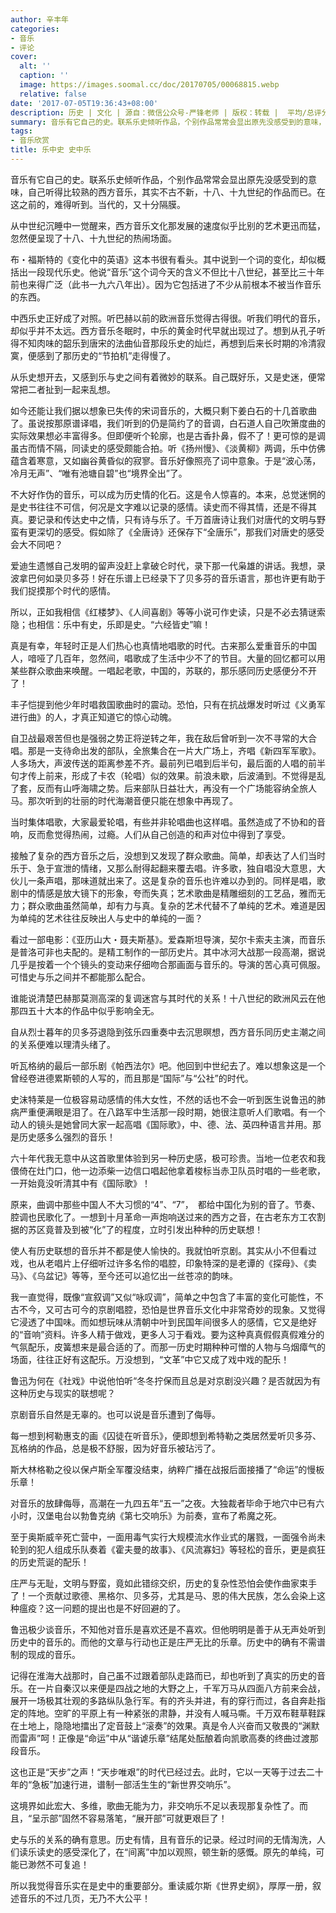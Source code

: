 ```yaml
---
author: 辛丰年
categories:
- 音乐
- 评论
cover:
  alt: ''
  caption: ''
  image: https://images.soomal.cc/doc/20170705/00068815.webp
  relative: false
date: '2017-07-05T19:36:43+08:00'
description: 历史 | 文化 | 源自：微信公众号-严锋老师 | 版权：转载 |  平均/总评分：10.00/10
summary: 音乐有它自己的史。联系乐史倾听作品，个别作品常常会显出原先没感受到的意味，自己听得比较熟的西方音乐，其实不古不新，十八、十九世纪的作品而已。在这之前的，难得听到。当代的，又十分隔膜……
tags:
- 音乐欣赏
title: 乐中史 史中乐
---
```


音乐有它自己的史。联系乐史倾听作品，个别作品常常会显出原先没感受到的意味，自己听得比较熟的西方音乐，其实不古不新，十八、十九世纪的作品而已。在这之前的，难得听到。当代的，又十分隔膜。

从中世纪沉睡中一觉醒来，西方音乐文化那发展的速度似乎比别的艺术更迅而猛，忽然便呈现了十八、十九世纪的热闹场面。

布・福斯特的《变化中的英语》这本书很有看头。其中说到一个词的变化，却似概括出一段现代乐史。他说“音乐”这个词今天的含义不但比十八世纪，甚至比三十年前也来得广泛（此书一九六八年出）。因为它包括进了不少从前根本不被当作音乐的东西。

中西乐史正好成了对照。听巴赫以前的欧洲音乐觉得古得很。听我们明代的音乐，却似乎并不太远。西方音乐冬眠时，中乐的黄金时代早就出现过了。想到从孔子听得不知肉味的韶乐到唐宋的法曲仙音那段乐史的灿烂，再想到后来长时期的冷清寂寞，便感到了那历史的“节拍机”走得慢了。

从乐史想开去，又感到乐与史之间有着微妙的联系。自己既好乐，又是史迷，便常常把二者扯到一起来乱想。

如今还能让我们据以想象已失传的宋词音乐的，大概只剩下姜白石的十几首歌曲了。虽说按那原谱译唱，我们听到的仍是简约了的音调，白石道人自己吹箫度曲的实际效果想必丰富得多。但即便听个轮廓，也是古香扑鼻，假不了！更可惊的是调虽古而情不隔，同读史的感受颇能合拍。听《扬州慢》、《淡黄柳》两调，乐中仿佛蕴含着寒意，又如幽谷黄昏似的寂寥。音乐好像照亮了词中意象。于是“波心荡，冷月无声”、“唯有池塘自碧”也“境界全出”了。





不大好作伪的音乐，可以成为历史情的化石。这是令人惊喜的。本来，总觉迷惘的是史书往往不可信，何况是文字难以记录的感情。读史而不得其情，还是不得其真。要记录和传达史中之情，只有诗与乐了。千万首唐诗让我们对唐代的文明与野蛮有更深切的感受。假如除了《全唐诗》还保存下“全唐乐”，那我们对唐史的感受会大不同吧？

爱迪生遗憾自己发明的留声没赶上拿破仑时代，录下那一代枭雄的讲话。我想，录波拿巴何如录贝多芬！好在乐谱上已经录下了贝多芬的音乐语言，那也许更有助于我们捉摸那个时代的感情。

所以，正如我相信《红楼梦》、《人间喜剧》等等小说可作史读，只是不必去猜谜索隐；也相信：乐中有史，乐即是史。“六经皆史”嘛！

真是有幸，年轻时正是人们热心也真情地唱歌的时代。古来那么爱重音乐的中国人，喑哑了几百年，忽然间，唱歌成了生活中少不了的节目。大量的回忆都可以用某些群众歌曲来唤醒。一唱起老歌，中国的，苏联的，那乐感同历史感便分不开了！

丰子恺提到他少年时唱救国歌曲时的震动。恐怕，只有在抗战爆发时听过《义勇军进行曲》的人，才真正知道它的惊心动魄。



自卫战最艰苦但也是强弱之势正将逆转之年，我在敌后曾听到一次不寻常的大合唱。那是一支待命出发的部队，全旅集合在一片大广场上，齐唱《新四军军歌》。人多场大，声波传送的距离参差不齐。最前列已唱到后半句，最后面的人唱的前半句才传上前来，形成了卡农（轮唱）似的效果。前浪未歇，后波涌到。不觉得是乱了套，反而有山呼海啸之势。后来部队日益壮大，再没有一个广场能容纳全旅人马。那次听到的壮丽的时代海潮音便只能在想象中再现了。



当时集体唱歌，大家最爱轮唱，有些并非轮唱曲也这样唱。虽然造成了不协和的音响，反而愈觉得热闹，过瘾。人们从自己创造的和声对位中得到了享受。

接触了复杂的西方音乐之后，没想到又发现了群众歌曲。简单，却表达了人们当时乐于、急于宣泄的情绪，又那么耐得起翻来覆去唱。许多歌，独自唱没大意思，大伙儿一条声唱，那味道就出来了。这是复杂的音乐也许难以办到的。同样是唱，歌剧中的情感是放大镜下的形象，夸而失真；艺术歌曲是精雕细刻的工艺品，雅而无力；群众歌曲虽然简单，却有力与真。复杂的艺术代替不了单纯的艺术。难道是因为单纯的艺术往往反映出人与史中的单纯的一面？

看过一部电影：《亚历山大・聂夫斯基》。爱森斯坦导演，契尔卡索夫主演，而音乐是普洛可非也夫配的。是精工制作的一部历史片。其中冰河大战那一段高潮，据说几乎是按着一个个镜头的变动来仔细吻合那画面与音乐的。导演的苦心真可佩服。可惜史与乐之间并不都能那么配合。

谁能说清楚巴赫那莫测高深的复调迷宫与其时代的关系！十八世纪的欧洲风云在他那四五十大本的作品中似乎影响全无。

自从烈士暮年的贝多芬退隐到弦乐四重奏中去沉思暝想，西方音乐同历史主潮之间的关系便难以理清头绪了。

听瓦格纳的最后一部乐剧《帕西法尔》吧。他回到中世纪去了。难以想象这是一个曾经卷进德累斯顿的人写的，而且那是“国际”与“公社”的时代。

史沫特莱是一位极容易动感情的伟大女性，不然的话也不会一听到医生说鲁迅的肺病严重便满眼是泪了。在八路军中生活那一段时期，她很注意听人们歌唱。有一个动人的镜头是她曾同大家一起高唱《国际歌》，中、德、法、英四种语言并用。那是历史感多么强烈的音乐！

六十年代我无意中从这首歌里体验到另一种历史感，极可珍贵。当地一位老农和我偎倚在灶门口，他一边添柴一边信口唱起他拿着梭标当赤卫队员时唱的一些老歌，一开始竟没听清其中有《国际歌》！

原来，曲调中那些中国人不大习惯的“4”、“7”，　都给中国化为别的音了。节奏、腔调也民歌化了。一想到十月革命一声炮响送过来的西方之音，在古老东方工农割据的苏区竟普及到被“化”了的程度，立时引发出种种的历史联想！

使人有历史联想的音乐并不都是使人愉快的。我就怕听京剧。其实从小不但看过戏，也从老唱片上仔细听过许多名伶的唱腔，印象特深的是老谭的《探母》、《卖马》、《乌盆记》等等，至今还可以追忆出一丝苍凉的韵味。



我一直觉得，既像“宣叙调”又似“咏叹调”，简单之中包含了丰富的变化可能性，不古不今，又可古可今的京剧唱腔，恐怕是世界音乐文化中非常奇妙的现象。又觉得它浸透了中国味。而如想玩味从清朝中叶到民国年间很多人的感情，它又是绝好的“音响”资料。许多人精于做戏，更多人习于看戏。要为这种真真假假真假难分的气氛配乐，皮簧想来是最合适的了。而那一历史时期种种可憎的人物与乌烟瘴气的场面，往往正好有这配乐。万没想到，“文革”中它又成了戏中戏的配乐！

鲁迅为何在《社戏》中说他怕听“冬冬拧保而且总是对京剧没兴趣？是否就因为有这种历史与现实的联想呢？

京剧音乐自然是无辜的。也可以说是音乐遭到了侮辱。

每一想到柯勒惠支的画《囚徒在听音乐》，便即想到希特勒之类居然爱听贝多芬、瓦格纳的作品，总是极不舒服，因为好音乐被玷污了。

斯大林格勒之役以保卢斯全军覆没结束，纳粹广播在战报后面接播了“命运”的慢板乐章！



对音乐的放肆侮辱，高潮在一九四五年“五一”之夜。大独裁者毕命于地穴中已有六小时，汉堡电台以勃鲁克纳《第七交响乐》为前奏，宣布了希魔之死。

至于奥斯威辛死亡营中，一面用毒气实行大规模流水作业式的屠戮，一面强令尚未轮到的犯人组成乐队奏着《霍夫曼的故事》、《风流寡妇》等轻松的音乐，更是疯狂的历史荒诞的配乐！



庄严与无耻，文明与野蛮，竟如此错综交织，历史的复杂性恐怕会使作曲家束手了！一个贡献过歌德、黑格尔、贝多芬，尤其是马、恩的伟大民族，怎么会染上这种瘟疫？这一问题的提出也是不好回避的了。

鲁迅极少谈音乐，不知他对音乐是喜欢还是不喜欢。但他明明是善于从无声处听到历史中的音乐的。而他的文章与行动也正是庄严无比的乐章。历史中的确有不需谱制的现成的音乐。

记得在淮海大战那时，自己虽不过跟着部队走路而已，却也听到了真实的历史的音乐。在一片自秦汉以来便是四战之地的大野之上，千军万马从四面八方前来会战，展开一场极其壮观的多路纵队急行军。有的齐头并进，有的穿行而过，各自奔赴指定的阵地。空旷的平原上有一种紧张的肃静，并没有人喊马嘶。千万双布鞋草鞋踩在土地上，隐隐地擂出了定音鼓上“滚奏”的效果。真是令人兴奋而又敬畏的“渊默而雷声”呵！正像是“命运”中从“谐谑乐章”结尾处酝酿着向凯歌高奏的终曲过渡那段音乐。

这也正是“天步”之声！“天步唯艰”的时代已经过去。此时，它以一天等于过去二十年的“急板”加速行进，谱制一部活生生的“新世界交响乐”。

这境界如此宏大、多维，歌曲无能为力，非交响乐不足以表现那复杂性了。而且，“呈示部”固然不容易落笔，“展开部”可就更艰巨了！

史与乐的关系的确有意思。历史有情，且有音乐的记录。经过时间的无情淘洗，人们读乐读史的感受深化了，在“间离”中加以观照，顿生新的感慨。原先的单纯，可能已渺然不可复追！

所以我觉得音乐实在是史中的重要部分。重读威尔斯《世界史纲》，厚厚一册，叙述音乐的不过几页，无乃不大公平！